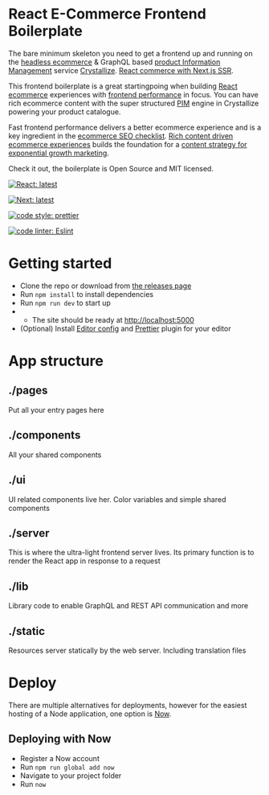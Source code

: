 # React E-Commerce Frontend Boilerplate

The bare minimum skeleton you need to get a frontend up and running on the [headless ecommerce](https://crystallize.com/product) & GraphQL based [product Information Management](https://crystallize.com/product/product-information-management) service [Crystallize](https://crystallize.com). [React commerce with Next.js SSR](https://crystallize.com/developers).

This frontend boilerplate is a great startingpoing when building [React ecommerce](https://crystallize.com/developers) experiences with [frontend performance](https://crystallize.com/blog/frontend-performance-measuring-kpis) in focus. You can have rich ecommerce content with the super structured [PIM](https://crystallize.com/product/product-information-management) engine in Crystallize powering your product catalogue.

Fast frontend performance delivers a better ecommerce experience and is a key ingredient in the [ecommerce SEO checklist](https://crystallize.com/blog/ecommerce-seo-checklist). [Rich content driven ecommerce experiences](https://crystallize.com/blog/content-rich-storytelling-makes-juicy-ecommerce) builds the foundation for a  [content strategy for exponential growth marketing](https://snowball.digital/blog/content-strategy-for-exponential-growth-marketing). 

Check it out, the boilerplate is Open Source and MIT licensed.

[![React: latest](https://img.shields.io/badge/react-latest-44cc11.svg?style=flat-square)](https://github.com/facebook/react)

[![Next: latest](https://img.shields.io/badge/next-latest-44cc11.svg?style=flat-square)](https://github.com/zeit/next.js)

[![code style: prettier](https://img.shields.io/badge/code_style-prettier-ff69b4.svg?style=flat-square)](https://github.com/prettier/prettier)

[![code linter: Eslint](https://img.shields.io/badge/code_linter-eslint-463fd4.svg?style=flat-square)](https://github.com/prettier/prettier)

# Getting started

- Clone the repo or download from [the releases page](https://github.com/snowballdigital/crystallize-frontend-boilerplate/releases)
- Run `npm install` to install dependencies
- Run `npm run dev` to start up
- - The site should be ready at [http://localhost:5000](http://localhost:5000)
- (Optional) Install [Editor config](http://editorconfig.org/#download) and [Prettier](https://prettier.io/docs/en/editors.html) plugin for your editor

# App structure

## ./pages

Put all your entry pages here

## ./components

All your shared components

## ./ui

UI related components live her. Color variables and simple shared components

## ./server

This is where the ultra-light frontend server lives. Its primary function is to render the React app in response to a request

## ./lib

Library code to enable GraphQL and REST API communication and more

## ./static

Resources server statically by the web server. Including translation files

# Deploy

There are multiple alternatives for deployments, however for the easiest hosting of a Node application, one option is [Now](https://zeit.co/now).

## Deploying with Now

- Register a Now account
- Run `npm run global add now`
- Navigate to your project folder
- Run `now`
